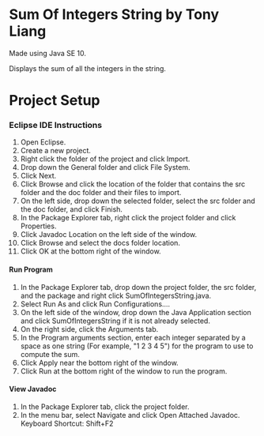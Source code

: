 # Sum Of Integers String by Tony Liang

Made using Java SE 10.

Displays the sum of all the integers in the string.

# Project Setup

### Eclipse IDE Instructions
1. Open Eclipse.
2. Create a new project.
3. Right click the folder of the project and click Import.
4. Drop down the General folder and click File System.
5. Click Next.
6. Click Browse and click the location of the folder that contains the src folder and the doc folder and their files to import.
7. On the left side, drop down the selected folder, select the src folder and the doc folder, and click Finish.
8. In the Package Explorer tab, right click the project folder and click Properties.
9. Click Javadoc Location on the left side of the window.
10. Click Browse and select the docs folder location.
11. Click OK at the bottom right of the window.

#### Run Program
1. In the Package Explorer tab, drop down the project folder, the src folder, and the package and right click SumOfIntegersString.java.
2. Select Run As and click Run Configurations....
3. On the left side of the window, drop down the Java Application section and click SumOfIntegersString if it is not already selected.
4. On the right side, click the Arguments tab.
5. In the Program arguments section, enter each integer separated by a space as one string (For example, "1 2 3 4 5") for the program to use to compute the sum.
6. Click Apply near the bottom right of the window.
7. Click Run at the bottom right of the window to run the program.

#### View Javadoc
1. In the Package Explorer tab, click the project folder.
2. In the menu bar, select Navigate and click Open Attached Javadoc. Keyboard Shortcut: Shift+F2